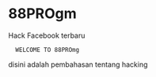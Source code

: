 # 88PROgm
Hack Facebook terbaru

      WELCOME TO 88PROmg
    
 disini adalah pembahasan tentang hacking
